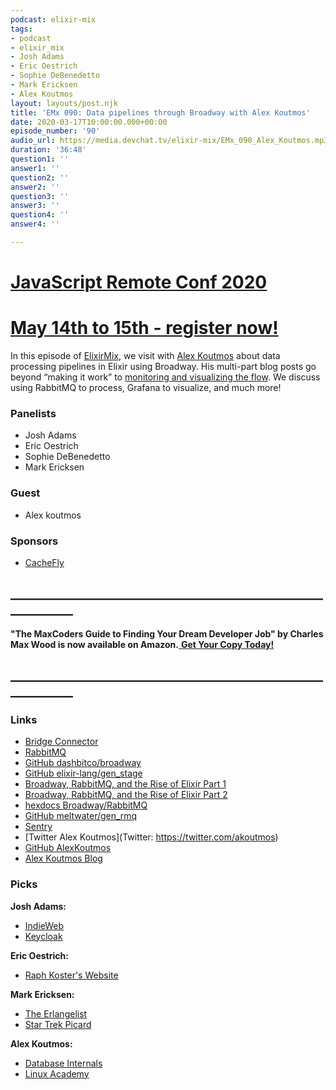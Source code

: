 ```yaml
---
podcast: elixir-mix
tags:
- podcast
- elixir_mix
- Josh Adams
- Eric Oestrich
- Sophie DeBenedetto
- Mark Ericksen
- Alex Koutmos
layout: layouts/post.njk
title: 'EMx 090: Data pipelines through Broadway with Alex Koutmos'
date: 2020-03-17T10:00:00.000+00:00
episode_number: '90'
audio_url: https://media.devchat.tv/elixir-mix/EMx_090_Alex_Koutmos.mp3
duration: '36:48'
question1: ''
answer1: ''
question2: ''
answer2: ''
question3: ''
answer3: ''
question4: ''
answer4: ''

---
```

# [JavaScript Remote Conf 2020](https://devchat.tv/conferences/javascript-remote-2020/ "JavaScript Remote Conf 2020")

# [May 14th to 15th - register now!](https://devchat.tv/conferences/javascript-remote-2020/ "JavaScript Remote Conf 2020")

In this episode of [ElixirMix](https://devchat.tv/elixir-mix/), we visit with [Alex Koutmos](https://twitter.com/akoutmos) about data processing pipelines in Elixir using Broadway. His multi-part blog posts go beyond “making it work” to [monitoring and visualizing the flow](https://akoutmos.com/post/broadway-rabbitmq-and-the-rise-of-elixir-two/). We discuss using RabbitMQ to process, Grafana to visualize, and much more!

### **Panelists**

* Josh Adams
* Eric Oestrich
* Sophie DeBenedetto
* Mark Ericksen

### **Guest**

* Alex koutmos

### **Sponsors**

* [CacheFly](https://www.cachefly.com/)

## **____________________________________________________________**

**"The MaxCoders Guide to Finding Your Dream Developer Job" by Charles Max Wood is now available on Amazon.**[ **Get Your Copy Today!**](https://www.amazon.com/gp/product/B081MBL5C9/ref=as_li_ss_tl?ie=UTF8&linkCode=sl1&tag=devchattv-20&linkId=9d61363241636e2546ef46abba198746&language=en_US)

## **____________________________________________________________**

### **Links**

* [Bridge Connector](https://bridgeconnector.co/ )
* [RabbitMQ](https://www.rabbitmq.com/)
* [GitHub dashbitco/broadway](https://github.com/dashbitco/broadway)
* [GitHub elixir-lang/gen_stage](https://github.com/elixir-lang/gen_stage)
* [Broadway, RabbitMQ, and the Rise of Elixir Part 1](https://akoutmos.com/post/broadway-rabbitmq-and-the-rise-of-elixir)
* [Broadway, RabbitMQ, and the Rise of Elixir Part 2](https://akoutmos.com/post/broadway-rabbitmq-and-the-rise-of-elixir-two/)
* [hexdocs Broadway/RabbitMQ](https://hexdocs.pm/broadway/rabbitmq.html)
* [GitHub meltwater/gen_rmq](https://github.com/meltwater/gen_rmq)
* [Sentry](https://sentry.io/welcome/)
* [Twitter Alex Koutmos](Twitter: https://twitter.com/akoutmos)
* [GitHub AlexKoutmos](https://github.com/akoutmos)
* [Alex Koutmos Blog](https://akoutmos.com/)

### **Picks**

**Josh Adams:**

* [IndieWeb](https://indieweb.org/)
* [Keycloak](https://www.keycloak.org/)

**Eric Oestrich:**

* [Raph Koster's Website](https://www.raphkoster.com/games/books/postmortems/)

**Mark Ericksen:**

* [The Erlangelist](https://www.theerlangelist.com/article/periodic)
* [Star Trek Picard](https://www.imdb.com/title/tt8806524/)

**Alex Koutmos:**

* [Database Internals](https://www.oreilly.com/library/view/database-internals/9781492040330/)
* [Linux Academy](https://linuxacademy.com/)